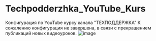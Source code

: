 # Techpodderzhka_YouTube_Kurs
Конфигурация по YouTube курсу канала "ТЕХПОДДЕРЖКА"
К сожалению конфигурация не завершена, в связи с прекращением публикаций новых видеоуроков.
![image](https://github.com/user-attachments/assets/91b5d412-da6e-4404-b7bb-2b42aa0dec55)

